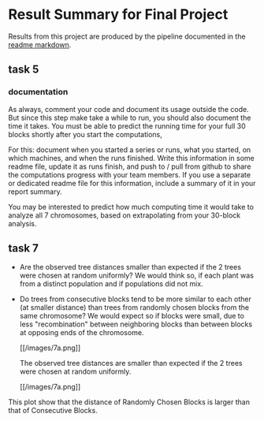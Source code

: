 # Result Summary for Final Project
Results from this project are produced by the pipeline documented in the [readme markdown](readme.md).

## task 5

### documentation

As always, comment your code and document its usage outside the code.
But since this step make take a while to run,
you should also document the time it takes. You must be able to predict
the running time for your full 30 blocks
shortly after you start the computations,

For this: document when you started a series or runs,
what you started, on which machines, and when the runs finished.
Write this information in some readme file, update it as runs finish,
and push to / pull from github to share the computations progress
with your team members.
If you use a separate or dedicated readme file for this information,
include a summary of it in your report summary.

You may be interested to predict how much computing time it
would take to analyze all 7 chromosomes,
based on extrapolating from your 30-block analysis.

## task 7
- Are the observed tree distances smaller than expected if  the 2 trees were chosen at random uniformly?  We would think so, if each plant was from a distinct population  and if populations did not mix.

- Do trees from consecutive blocks tend to be more similar to each other (at smaller distance) than trees from randomly chosen blocks   from the same chromosome?  We would expect so if blocks were small, due to less "recombination"  between neighboring blocks than between blocks at opposing ends of the chromosome.

  [[/images/7a.png]]

  The observed tree distances are smaller than expected if the 2 trees were chosen at random uniformly.

  [[/images/7a.png]]

This plot show that the distance of Randomly Chosen Blocks is larger than that of  Consecutive Blocks.